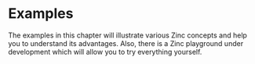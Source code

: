 # Examples

The examples in this chapter will illustrate various Zinc concepts and help you
to understand its advantages. Also, there is a Zinc playground under
development which will allow you to try everything yourself.
